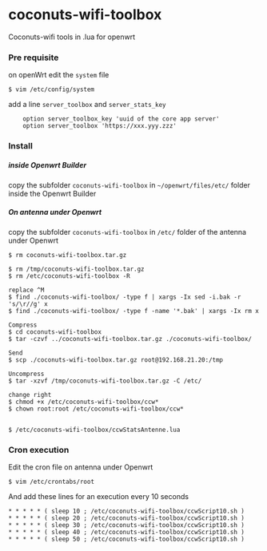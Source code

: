 # coconuts-wifi-toolbox
Coconuts-wifi tools in .lua for openwrt

### Pre requisite

on openWrt edit the `system` file

```
$ vim /etc/config/system
```

add a line `server_toolbox` and `server_stats_key`

```
    option server_toolbox_key 'uuid of the core app server'
    option server_toolbox 'https://xxx.yyy.zzz'
```

### Install

##### inside Openwrt Builder

copy the subfolder `coconuts-wifi-toolbox` in `~/openwrt/files/etc/` folder inside the Openwrt Builder

##### On antenna under Openwrt

copy the subfolder `coconuts-wifi-toolbox` in `/etc/` folder of the antenna under Openwrt

```
$ rm coconuts-wifi-toolbox.tar.gz

$ rm /tmp/coconuts-wifi-toolbox.tar.gz
$ rm /etc/coconuts-wifi-toolbox -R

replace ^M 
$ find ./coconuts-wifi-toolbox/ -type f | xargs -Ix sed -i.bak -r 's/\r//g' x
$ find ./coconuts-wifi-toolbox/ -type f -name '*.bak' | xargs -Ix rm x

Compress
$ cd coconuts-wifi-toolbox
$ tar -czvf ../coconuts-wifi-toolbox.tar.gz ./coconuts-wifi-toolbox/

Send
$ scp ./coconuts-wifi-toolbox.tar.gz root@192.168.21.20:/tmp

Uncompress
$ tar -xzvf /tmp/coconuts-wifi-toolbox.tar.gz -C /etc/

change right
$ chmod +x /etc/coconuts-wifi-toolbox/ccw*
$ chown root:root /etc/coconuts-wifi-toolbox/ccw*


$ /etc/coconuts-wifi-toolbox/ccwStatsAntenne.lua
```

### Cron execution

Edit the cron file on antenna under Openwrt

```
$ vim /etc/crontabs/root
```

And add these lines for an execution every 10 seconds

```
* * * * * ( sleep 10 ; /etc/coconuts-wifi-toolbox/ccwScript10.sh )
* * * * * ( sleep 20 ; /etc/coconuts-wifi-toolbox/ccwScript10.sh )
* * * * * ( sleep 30 ; /etc/coconuts-wifi-toolbox/ccwScript10.sh )
* * * * * ( sleep 40 ; /etc/coconuts-wifi-toolbox/ccwScript10.sh )
* * * * * ( sleep 50 ; /etc/coconuts-wifi-toolbox/ccwScript10.sh )
```
